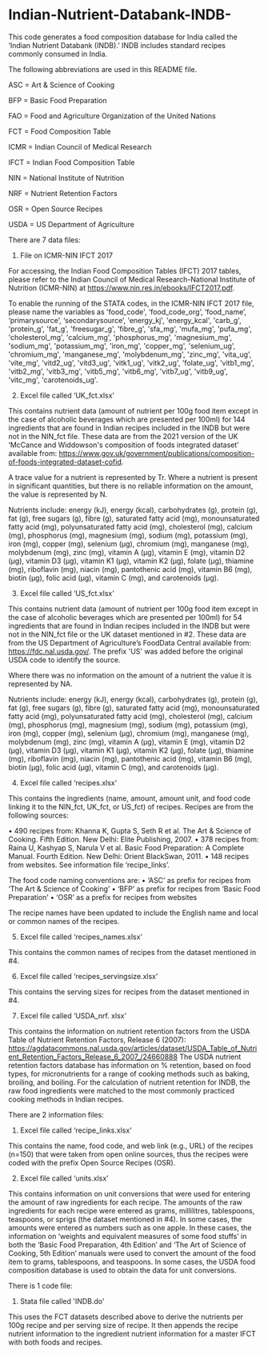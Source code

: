 # Indian-Nutrient-Databank-INDB-
This code generates a food composition database for India called the ‘Indian Nutrient Databank (INDB).’ INDB includes standard recipes commonly consumed in India. 

The following abbreviations are used in this README file.

ASC = Art & Science of Cooking

BFP = Basic Food Preparation

FAO = Food and Agriculture Organization of the United Nations 

FCT = Food Composition Table

ICMR = Indian Council of Medical Research

IFCT = Indian Food Composition Table

NIN = National Institute of Nutrition

NRF = Nutrient Retention Factors

OSR = Open Source Recipes

USDA = US Department of Agriculture 


There are 7 data files:

1. File on ICMR-NIN IFCT 2017

For accessing, the Indian Food Composition Tables (IFCT) 2017 tables, please refer to the Indian Council of Medical Research-National Institute of Nutrition (ICMR-NIN) at https://www.nin.res.in/ebooks/IFCT2017.pdf.

To enable the running of the STATA codes, in the ICMR-NIN IFCT 2017 file, please name the variables as 'food_code', ‘food_code_org’, ‘food_name’, ‘primarysource’, ‘secondarysource’, 'energy_kj', 'energy_kcal', 'carb_g', 'protein_g', 'fat_g', 'freesugar_g', 'fibre_g', 'sfa_mg', 'mufa_mg', 'pufa_mg', 'cholesterol_mg', 'calcium_mg', 'phosphorus_mg', 'magnesium_mg', 'sodium_mg', 'potassium_mg', 'iron_mg', 'copper_mg', 'selenium_ug', 'chromium_mg', 'manganese_mg', 'molybdenum_mg', 'zinc_mg', 'vita_ug', 'vite_mg', 'vitd2_ug', 'vitd3_ug', 'vitk1_ug', 'vitk2_ug', 'folate_ug', 'vitb1_mg', 'vitb2_mg', 'vitb3_mg', 'vitb5_mg', 'vitb6_mg', 'vitb7_ug', 'vitb9_ug', 'vitc_mg', 'carotenoids_ug'.

2. Excel file called ‘UK_fct.xlsx'

This contains nutrient data (amount of nutrient per 100g food item except in the case of alcoholic beverages which are presented per 100ml) for 144 ingredients that are found in Indian recipes included in the INDB but were not in the NIN_fct file. These data are from the 2021 version of the UK ‘McCance and Widdowson's composition of foods integrated dataset’ available from: https://www.gov.uk/government/publications/composition-of-foods-integrated-dataset-cofid. 

A trace value for a nutrient is represented by Tr. Where a nutrient is present in significant quantities, but there is no reliable information on the amount, the value is represented by N.

Nutrients include: energy (kJ), energy (kcal), carbohydrates (g), protein (g), fat (g), free sugars (g), fibre (g), saturated fatty acid (mg), monounsaturated fatty acid (mg), polyunsaturated fatty acid (mg), cholesterol (mg), calcium (mg), phosphorus (mg), magnesium (mg), sodium (mg), potassium (mg), iron (mg), copper (mg), selenium (µg), chromium (mg), manganese (mg), molybdenum (mg), zinc (mg), vitamin A (µg), vitamin E (mg), vitamin D2 (µg), vitamin D3 (µg), vitamin K1 (µg), vitamin K2 (µg), folate (µg), thiamine (mg), riboflavin (mg), niacin (mg), pantothenic acid (mg), vitamin B6 (mg), biotin (µg), folic acid (µg), vitamin C (mg), and carotenoids (µg). 

3. Excel file called ‘US_fct.xlsx'

This contains nutrient data (amount of nutrient per 100g food item except in the case of alcoholic beverages which are presented per 100ml) for 54 ingredients that are found in Indian recipes included in the INDB but were not in the NIN_fct file or the UK dataset mentioned in #2. These data are from the US Department of Agriculture’s FoodData Central available from: https://fdc.nal.usda.gov/.  The prefix 'US' was added before the original USDA code to identify the source.

Where there was no information on the amount of a nutrient the value it is represented by NA.

Nutrients include: energy (kJ), energy (kcal), carbohydrates (g), protein (g), fat (g), free sugars (g), fibre (g), saturated fatty acid (mg), monounsaturated fatty acid (mg), polyunsaturated fatty acid (mg), cholesterol (mg), calcium (mg), phosphorus (mg), magnesium (mg), sodium (mg), potassium (mg), iron (mg), copper (mg), selenium (µg), chromium (mg), manganese (mg), molybdenum (mg), zinc (mg), vitamin A (µg), vitamin E (mg), vitamin D2 (µg), vitamin D3 (µg), vitamin K1 (µg), vitamin K2 (µg), folate (µg), thiamine (mg), riboflavin (mg), niacin (mg), pantothenic acid (mg), vitamin B6 (mg), biotin (µg), folic acid (µg), vitamin C (mg), and carotenoids (µg).

4. Excel file called ‘recipes.xlsx'

This contains the ingredients (name, amount, amount unit, and food code linking it to the NIN_fct, UK_fct, or US_fct) of recipes. Recipes are from the following sources:

• 490 recipes from: Khanna K, Gupta S, Seth R et al. The Art & Science of Cooking. Fifth Edition. New Delhi: Elite Publishing, 2007. 
• 378 recipes from: Raina U, Kashyap S, Narula V et al. Basic Food Preparation: A Complete Manual. Fourth Edition. New Delhi: Orient BlackSwan, 2011. 
• 148 recipes from websites. See information file ‘recipe_links’.

The food code naming conventions are:
•	‘ASC’ as prefix for recipes from ‘The Art & Science of Cooking’ 
•	‘BFP’ as prefix for recipes from ‘Basic Food Preparation’
•	‘OSR’ as a prefix for recipes from websites 

The recipe names have been updated to include the English name and local or common names of the recipes.

5. Excel file called ‘recipes_names.xlsx'

This contains the common names of recipes from the dataset mentioned in #4.

6. Excel file called ‘recipes_servingsize.xlsx'

This contains the serving sizes for recipes from the dataset mentioned in #4.

7. Excel file called ‘USDA_nrf. xlsx’

This contains the information on nutrient retention factors from the USDA Table of Nutrient Retention Factors, Release 6 (2007): https://agdatacommons.nal.usda.gov/articles/dataset/USDA_Table_of_Nutrient_Retention_Factors_Release_6_2007_/24660888 The USDA nutrient retention factors database has information on % retention, based on food types, for micronutrients for a range of cooking methods such as baking, broiling, and boiling. For the calculation of nutrient retention for INDB, the raw food ingredients were matched to the most commonly practiced cooking methods in Indian recipes. 

There are 2 information files:

1. Excel file called ‘recipe_links.xlsx’

This contains the name, food code, and web link (e.g., URL) of the recipes (n=150) that were taken from open online sources, thus the recipes were coded with the prefix Open Source Recipes (OSR). 

2. Excel file called ‘units.xlsx’

This contains information on unit conversions that were used for entering the amount of raw ingredients for each recipe. The amounts of the raw ingredients for each recipe were entered as grams, millilitres, tablespoons, teaspoons, or sprigs (the dataset mentioned in #4). In some cases, the amounts were entered as numbers such as one apple. In these cases, the information on ‘weights and equivalent measures of some food stuffs’ in both the ‘Basic Food Preparation, 4th Edition’ and ‘The Art of Science of Cooking, 5th Edition’ manuals were used to convert the amount of the food item to grams, tablespoons, and teaspoons. In some cases, the USDA food composition database is used to obtain the data for unit conversions.

There is 1 code file:

1. Stata file called 'INDB.do'

This uses the FCT datasets described above to derive the nutrients per 100g recipe and per serving size of recipe. It then appends the recipe nutrient information to the ingredient nutrient information for a master IFCT with both foods and recipes. 
